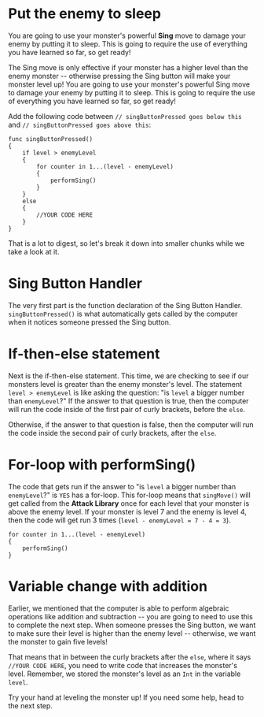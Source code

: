 Put the enemy to sleep
==========
You are going to use your monster's powerful **Sing** move to damage your enemy by putting it to sleep. This is going to require the use of everything you have learned so far, so get ready!

The Sing move is only effective if your monster has a higher level than the enemy monster -- otherwise pressing the Sing button will make your monster level up!
You are going to use your monster's powerful Sing move to damage your enemy by putting it to sleep. This is going to require the use of everything you have learned so far, so get ready!

Add the following code between ```// singButtonPressed goes below this``` and ```// singButtonPressed goes above this```:


	func singButtonPressed() 
	{
	 	if level > enemyLevel 
	 	{
	 		for counter in 1...(level - enemyLevel) 
	 		{
	 			performSing()
	 		}
	 	}
	 	else 
	 	{
	 		//YOUR CODE HERE
	 	}
	}
	 
That is a lot to digest, so let's break it down into smaller chunks while we take a look at it.

Sing Button Handler 
====

The very first part is the function declaration of the Sing Button Handler. ```singButtonPressed()``` is what automatically gets called by the computer when it notices someone pressed the Sing button. 

If-then-else statement 
=========

Next is the if-then-else statement. This time, we are checking to see if our monsters level is greater than the enemy monster's level. The statement ```level > enemyLevel``` is like asking the question: "is ```level``` a bigger number than ```enemyLevel```?" If the answer to that question is true, then the computer will run the code inside of the first pair of curly brackets, before the ```else```.

Otherwise, if the answer to that question is false, then the computer will run the code inside the second pair of curly brackets, after the ```else```.

For-loop with performSing()
=====
The code that gets run if the answer to "is ```level``` a bigger number than ```enemyLevel```?" is ```YES``` has a for-loop. This for-loop means that ```singMove()``` will get called from the **Attack Library** once for each level that your monster is above the enemy level. If your monster is level 7 and the enemy is level 4, then the code will get run 3 times  (```level - enemyLevel = 7 - 4 = 3```).

	for counter in 1...(level - enemyLevel) 
	{
		performSing()
	}
	 	
Variable change with addition
========

Earlier, we mentioned that the computer is able to perform algebraic operations like addition and subtraction --  you are going to need to use this to complete the next step. When someone presses the Sing button, we want to make sure their level is higher than the enemy level -- otherwise, we want the monster to gain five levels!

That means that in between the curly brackets after the ```else```, where it says ```//YOUR CODE HERE```, you need to write code that increases the monster's level. Remember, we stored the monster's level as an ```Int``` in the variable ```level```.

Try your hand at leveling the monster up! If you need some help, head to the next step. 
